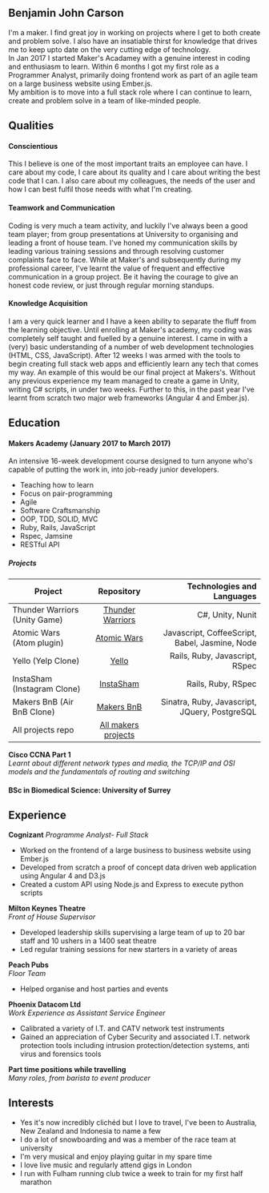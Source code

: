 ## Benjamin John Carson

I'm a maker. I find great joy in working on projects where I get to both create and problem solve. I also have an insatiable thirst for knowledge that drives me to keep upto date on the very cutting edge of technology.\
In Jan 2017 I started Maker's Acadamey with a genuine interest in coding and enthusiasm to learn. Within 6 months I got my first role as a Programmer Analyst, primarily doing frontend work as part of an agile team on a large business website using Ember.js.\
My ambition is to move into a full stack role where I can continue to learn, create and problem solve in a team of like-minded people.

## Qualities

#### Conscientious

This I believe is one of the most important traits an employee can have. I care about my code, I care about its quality and I care about writing the best code that I can. I also care about my colleagues, the needs of the user and how I can best fulfil those needs with what I'm creating.

#### Teamwork and Communication

Coding is very much a team activity, and luckily I've always been a good team player; from group presentations at University to organising and leading a front of house team. I've honed my communication skills by leading various training sessions and through resolving customer complaints face to face. While at Maker's and subsequently during my professional career, I've learnt the value of frequent and effective communication in a group project. Be it having the courage to give an honest code review, or just through regular morning standups.

#### Knowledge Acquisition

I am a very quick learner and I have a keen ability to separate the fluff from the learning objective. Until enrolling at Maker's academy, my coding was completely self taught and fuelled by a genuine interest. I came in with a (very) basic understanding of a number of web development technologies (HTML, CSS, JavaScript). After 12 weeks I was armed with the tools to begin creating full stack web apps and efficiently learn any tech that comes my way. An example of this would be our final project at Makers's. Without any previous experience my team managed to create a game in Unity, writing C# scripts, in under two weeks. Further to this, in the past year I've learnt from scratch two major web frameworks (Angular 4 and Ember.js). 

## Education

#### Makers Academy (January 2017 to March 2017)

An intensive 16-week development course designed to turn anyone who's capable of putting the work in, into job-ready junior developers.
- Teaching how to learn
- Focus on pair-programming
- Agile
- Software Craftsmanship
- OOP, TDD, SOLID, MVC
- Ruby, Rails, JavaScript
- Rspec, Jamsine
- RESTful API

##### Projects

|Project                           | Repository                                           | Technologies  and Languages                  |
|----------------------------------|:-------------------------------------:               |---------------------------------------------:|
|Thunder Warriors (Unity Game)     |[Thunder Warriors](https://github.com/treborb/thunder-warriors)                |C#, Unity, Nunit                              |
|Atomic Wars (Atom plugin)         |[Atomic Wars](https://github.com/BenJohnCarson/Atomic-Wars)          |Javascript, CoffeeScript, Babel, Jasmine, Node|
|Yello (Yelp Clone)                |[Yello](https://github.com/BenJohnCarson/yello)                |Rails, Ruby, Javascript, RSpec                |
|InstaSham (Instagram Clone)       |[InstaSham](https://github.com/BenJohnCarson/instagram-challenge)  |Rails, Ruby, RSpec                            |
|Makers BnB (Air BnB Clone)        |[Makers BnB](https://github.com/BenJohnCarson/makersbnb)            |Sinatra, Ruby, Javascript, JQuery, PostgreSQL  |
|All projects repo                 |[All makers projects](https://github.com/BenJohnCarson/Makers-Academy)       |                                              |


**Cisco CCNA Part 1**  
*Learnt about different network types and media, the TCP/IP and OSI models and the fundamentals of routing and switching*


#### BSc in Biomedical Science: University of Surrey

## Experience

**Cognizant**
*Programme Analyst- Full Stack*
- Worked on the frontend of a large business to business website using Ember.js
- Developed from scratch a proof of concept data driven web application using Angular 4 and D3.js
- Created a custom API using Node.js and Express to execute python scripts

**Milton Keynes Theatre**  
*Front of House Supervisor*
- Developed leadership skills supervising a large team of up to 20 bar staff and 10 ushers in a 1400 seat theatre
- Led regular training sessions for new starters in a variety of areas

**Peach Pubs**  
*Floor Team*
- Helped organise and host parties and events

**Phoenix Datacom Ltd**  
*Work Experience as Assistant Service Engineer*
- Calibrated a variety of I.T. and CATV network test instruments
- Gained an appreciation of Cyber Security and associated I.T. network protection tools including intrusion protection/detection systems, anti virus and forensics tools

**Part time positions while travelling**  
*Many roles, from barista to event producer*

## Interests

- Yes it's now incredibly clichéd but I love to travel, I've been to Australia, New Zealand and Indonesia to name a few
- I do a lot of snowboarding and was a member of the race team at university
- I'm very musical and enjoy playing guitar in my spare time
- I love live music and regularly attend gigs in London
- I run with Fulham running club twice a week to train for my first half marathon
